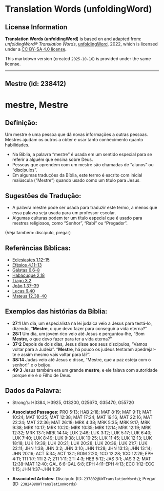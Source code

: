 # Translation Words (unfoldingWord)

## License Information

**Translation Words (unfoldingWord)** is based on and adapted from: _unfoldingWord® Translation Words_, [unfoldingWord](https://unfoldingword.org/utw), 2022, which is licensed under a [CC BY-SA 4.0 license](https://creativecommons.org/licenses/by-sa/4.0/legalcode.en).

This markdown version (created `2025-10-16`) is provided under the same license.



--------------------------------

## Mestre (id: 238412)

mestre, Mestre
==============

Definição:
----------

Um mestre é uma pessoa que dá novas informações a outras pessoas. Mestres ajudam os outros a obter e usar tanto conhecimento quanto habilidades.

* Na Bíblia, a palavra “mestre” é usada em um sentido especial para se referir a alguém que ensina sobre Deus.
* Pessoas que aprendem com um mestre são chamadas de “alunos” ou “discípulos”.
* Em algumas traduções da Bíblia, este termo é escrito com inicial maiúscula (“Mestre”) quando usado como um título para Jesus.

Sugestões de Tradução:
----------------------

* A palavra mestre pode ser usada para traduzir este termo, a menos que essa palavra seja usada para um professor escolar.
* Algumas culturas podem ter um título especial que é usado para mestres religiosos, como “Senhor”, “Rabi” ou “Pregador”.

(Veja também: discípulo, pregar)

Referências Bíblicas:
---------------------

* [Eclesiastes 1\.12–15](https://ref.ly/Eccl1:12-Eccl1:15)
* [Efésios 4\.11–13](https://ref.ly/Eph4:11-Eph4:13)
* [Gálatas 6\.6–8](https://ref.ly/Gal6:6-Gal6:8)
* [Habacuque 2\.18](https://ref.ly/Hab2:18)
* [Tiago 3\.2](https://ref.ly/Jas3:2)
* [João 1\.37–39](https://ref.ly/John1:37-John1:39)
* [Lucas 6\.40](https://ref.ly/Luke6:40)
* [Mateus 12\.38–40](https://ref.ly/Matt12:38-Matt12:40)

Exemplos das histórias da Bíblia:
---------------------------------

* **27:1** Um dia, um especialista na lei judaica veio a Jesus para testá\-lo, dizendo, “**Mestre**, o que devo fazer para conseguir a vida eterna?”
* **28:1** Um dia, um jovem rico veio até Jesus e perguntou\-lhe, “Bom **Mestre**, o que devo fazer para ter a vida eterna?”
* **37:2** Depois de dois dias, Jesus disse aos seus discípulos, “Vamos voltar para a Judeia”. “**Mestre**, há pouco os judeus tentaram apedrejar\-te e assim mesmo vais voltar para lá?”.
* **38:14** Judas veio até Jesus e disse, “Mestre, que a paz esteja com o senhor!” e o beijou.
* **49:3** Jesus também era um grande **mestre**, e ele falava com autoridade porque ele é o Filho de Deus.

Dados da Palavra:
-----------------

* Strong’s: H3384, H3925, G13200, G25670, G35470, G55720

* **Associated Passages:** PRO 5:13; HAB 2:18; MAT 8:19; MAT 9:11; MAT 10:24; MAT 10:25; MAT 12:38; MAT 17:24; MAT 19:16; MAT 22:16; MAT 22:24; MAT 22:36; MAT 26:18; MRK 4:38; MRK 5:35; MRK 9:17; MRK 9:38; MRK 10:17; MRK 10:20; MRK 10:35; MRK 12:14; MRK 12:19; MRK 12:32; MRK 13:1; MRK 14:14; LUK 2:46; LUK 3:12; LUK 5:17; LUK 6:40; LUK 7:40; LUK 8:49; LUK 9:38; LUK 10:25; LUK 11:45; LUK 12:13; LUK 18:18; LUK 19:39; LUK 20:21; LUK 20:28; LUK 20:39; LUK 21:7; LUK 22:11; JHN 1:38; JHN 3:2; JHN 3:10; JHN 11:28; JHN 13:13; JHN 13:14; JHN 20:16; ACT 5:34; ACT 13:1; ROM 2:20; 1CO 12:28; 1CO 12:29; EPH 4:11; 1TI 1:7; 1TI 2:7; 2TI 1:11; 2TI 4:3; HEB 5:12; JAS 3:1; JAS 3:2; MAT 12:38–MAT 12:40; GAL 6:6–GAL 6:8; EPH 4:11–EPH 4:13; ECC 1:12–ECC 1:15; JHN 1:37–JHN 1:39
* **Associated Articles:** Discípulo (ID: `237802@UWTranslationWords`); Pregar (ID: `238248@UWTranslationWords`)

